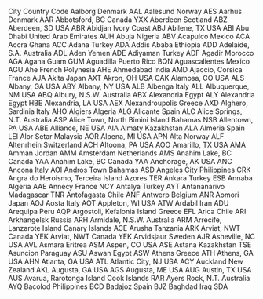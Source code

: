 
City	Country	Code
Aalborg	Denmark	AAL
Aalesund	Norway	AES
Aarhus	Denmark	AAR
Abbotsford, BC	Canada	YXX
Aberdeen 	Scotland	ABZ
Aberdeen, SD 	USA 	ABR
Abidjan	Ivory Coast	ABJ
Abilene, TX 	USA 	ABI
Abu Dhabi	United Arab Emirates	AUH
Abuja	Nigeria	ABV
Acapulco	Mexico	ACA
Accra	Ghana	ACC
Adana	Turkey	ADA
Addis Ababa	Ethiopia	ADD
Adelaide, S.A.	Australia	ADL
Aden	Yemen	ADE
Adiyaman	Turkey	ADF
Agadir	Morocco	AGA
Agana	Guam	GUM
Aguadilla	Puerto Rico	BQN
Aguascalientes	Mexico	AGU
Ahe	French Polynesia	AHE
Ahmedabad	India	AMD
Ajaccio, Corsica	France	AJA
Akita	Japan	AXT
Akron, OH 	USA 	CAK
Alamosa, CO 	USA 	ALS
Albany, GA 	USA 	ABY
Albany, NY 	USA 	ALB
Albenga	Italy	ALL
Albuquerque, NM 	USA 	ABQ
Albury, N.S.W.	Australia	ABX
Alexandria	Egypt	ALY
Alexandria	Egypt	HBE
Alexandria, LA 	USA 	AEX
Alexandroupolis	Greece	AXD
Alghero, Sardinia	Italy	AHO
Algiers	Algeria	ALG
Alicante	Spain	ALC
Alice Springs, N.T.	Australia	ASP
Alice Town, North Bimini Island	Bahamas	NSB
Allentown, PA 	USA 	ABE
Alliance, NE 	USA 	AIA
Almaty	Kazakhstan	ALA
Almeria	Spain	LEI
Alor Setar	Malaysia	AOR
Alpena, MI 	USA 	APN
Alta	Norway	ALF
Altenrhein	Switzerland	ACH
Altoona, PA 	USA 	AOO
Amarillo, TX 	USA 	AMA
Amman	Jordan	AMM
Amsterdam	Netherlands	AMS
Anahim Lake, BC	Canada	YAA
Anahim Lake, BC 	Canada 	YAA
Anchorage, AK 	USA 	ANC
Ancona	Italy	AOI
Andros Town	Bahamas	ASD
Angeles City	Philippines	CRK
Angra do Heroismo, Terceira Island	Azores	TER
Ankara	Turkey	ESB
Annaba	Algeria	AAE
Annecy	France	NCY
Antalya	Turkey	AYT
Antananarivo	Madagascar	TNR
Antofagasta	Chile	ANF
Antwerp	Belgium	ANR
Aomori	Japan	AOJ
Aosta	Italy	AOT
Appleton, WI 	USA 	ATW
Ardabil	Iran	ADU
Arequipa	Peru	AQP
Argostoli, Kefalonia Island	Greece	EFL
Arica	Chile	ARI
Arkhangelsk	Russia	ARH
Armidale, N.S.W.	Australia	ARM
Arrecife, Lanzarote Island	Canary Islands	ACE
Arusha	Tanzania	ARK
Arviat, NWT	Canada	YEK
Arviat, NWT	Canada 	YEK
Arvidsjaur	Sweden	AJR
Asheville, NC 	USA 	AVL
Asmara	Eritrea	ASM
Aspen, CO 	USA 	ASE
Astana	Kazakhstan	TSE
Asuncion	Paraguay	ASU
Aswan	Egypt	ASW
Athens	Greece	ATH
Athens, GA 	USA 	AHN
Atlanta, GA 	USA 	ATL
Atlantic City, NJ 	USA 	ACY
Auckland	New Zealand	AKL
Augusta, GA 	USA 	AGS
Augusta, ME 	USA 	AUG
Austin, TX 	USA 	AUS
Avarua, Rarotonga Island	Cook Islands	RAR
Ayers Rock, N.T.	Australia	AYQ
Bacolod	Philippines	BCD
Badajoz	Spain	BJZ
Baghdad	Iraq	SDA
